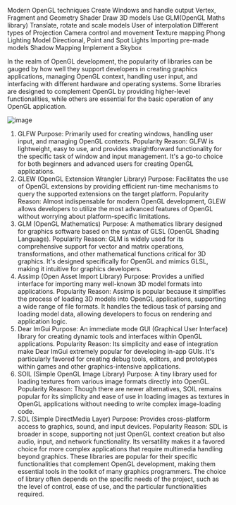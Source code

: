 
Modern OpenGL techniques
Create Windows and handle output
Vertex, Fragment and Geometry Shader
Draw 3D models
Use GLM(OpenGL Maths library)
Translate, rotate and scale models
User of interpolation
DIfferent types of Projection
Camera control and movement
Texture mapping
Phong Lighting Model
Directional, Point and Spot Lights
Importing pre-made models
Shadow Mapping
Implement a Skybox

In the realm of OpenGL development, the popularity of libraries can be gauged by how well they support developers in creating graphics applications, 
managing OpenGL context, handling user input, and interfacing with different hardware and operating systems. 
Some libraries are designed to complement OpenGL by providing higher-level functionalities,
while others are essential for the basic operation of any OpenGL application.

![image](https://github.com/Furkanakguun/modern_opengl/assets/45063194/855f218f-1663-4a07-ab44-9b5adc24863b)

1. GLFW
Purpose: Primarily used for creating windows, handling user input, and managing OpenGL contexts.
Popularity Reason: GLFW is lightweight, easy to use, and provides straightforward functionality for the specific task of window and input management. It's a go-to choice for both beginners and advanced users for creating OpenGL applications.
2. GLEW (OpenGL Extension Wrangler Library)
Purpose: Facilitates the use of OpenGL extensions by providing efficient run-time mechanisms to query the supported extensions on the target platform.
Popularity Reason: Almost indispensable for modern OpenGL development, GLEW allows developers to utilize the most advanced features of OpenGL without worrying about platform-specific limitations.
3. GLM (OpenGL Mathematics)
Purpose: A mathematics library designed for graphics software based on the syntax of GLSL (OpenGL Shading Language).
Popularity Reason: GLM is widely used for its comprehensive support for vector and matrix operations, transformations, and other mathematical functions critical for 3D graphics. It's designed specifically for OpenGL and mimics GLSL, making it intuitive for graphics developers.
4. Assimp (Open Asset Import Library)
Purpose: Provides a unified interface for importing many well-known 3D model formats into applications.
Popularity Reason: Assimp is popular because it simplifies the process of loading 3D models into OpenGL applications, supporting a wide range of file formats. It handles the tedious task of parsing and loading model data, allowing developers to focus on rendering and application logic.
5. Dear ImGui
Purpose: An immediate mode GUI (Graphical User Interface) library for creating dynamic tools and interfaces within OpenGL applications.
Popularity Reason: Its simplicity and ease of integration make Dear ImGui extremely popular for developing in-app GUIs. It's particularly favored for creating debug tools, editors, and prototypes within games and other graphics-intensive applications.
6. SOIL (Simple OpenGL Image Library)
Purpose: A tiny library used for loading textures from various image formats directly into OpenGL.
Popularity Reason: Though there are newer alternatives, SOIL remains popular for its simplicity and ease of use in loading images as textures in OpenGL applications without needing to write complex image-loading code.
7. SDL (Simple DirectMedia Layer)
Purpose: Provides cross-platform access to graphics, sound, and input devices.
Popularity Reason: SDL is broader in scope, supporting not just OpenGL context creation but also audio, input, and network functionality. Its versatility makes it a favored choice for more complex applications that require multimedia handling beyond graphics.
These libraries are popular for their specific functionalities that complement OpenGL development, making them essential tools in the toolkit of many graphics programmers. The choice of library often depends on the specific needs of the project, such as the level of control, ease of use, and the particular functionalities required.
